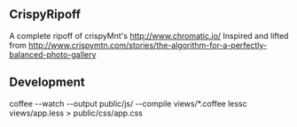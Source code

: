 CrispyRipoff
------------
A complete ripoff of crispyMnt's http://www.chromatic.io/
Inspired and lifted from http://www.crispymtn.com/stories/the-algorithm-for-a-perfectly-balanced-photo-gallery

Development
----------
coffee --watch --output public/js/ --compile views/*.coffee
lessc views/app.less > public/css/app.css


